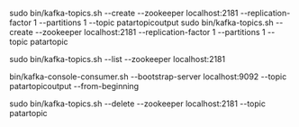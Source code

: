 sudo bin/kafka-topics.sh --create --zookeeper localhost:2181 --replication-factor 1 --partitions 1 --topic patartopicoutput
sudo bin/kafka-topics.sh --create --zookeeper localhost:2181 --replication-factor 1 --partitions 1 --topic patartopic


sudo bin/kafka-topics.sh  --list --zookeeper localhost:2181

bin/kafka-console-consumer.sh --bootstrap-server localhost:9092 --topic patartopicoutput --from-beginning

sudo bin/kafka-topics.sh  --delete --zookeeper localhost:2181  --topic patartopic


